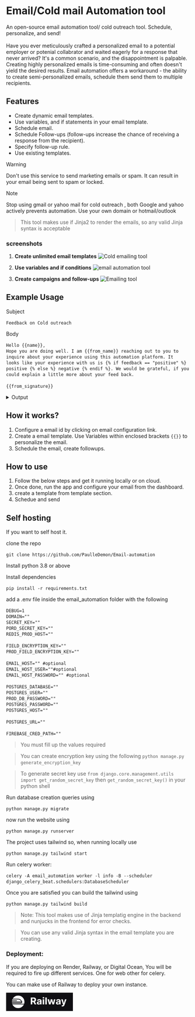 # Email/Cold mail Automation tool

An open-source email automation tool/ cold outreach tool. Schedule, personalize, and send!
<br/>
<br/>
Have you ever meticulously crafted a personalized email to a potential employer or potenial collabrator and waited eagerly for a response that never arrived? It's a common scenario, and the disappointment is palpable. Creating highly personalized emails is time-consuming and often doesn't yield the desired results. Email automation offers a workaround - the ability to create semi-personalized emails, schedule them send them to multiple recipients.


## Features

* Create dynamic email templates.
* Use variables, and if statements in your email template.
* Schedule email.
* Schedule Follow-ups (follow-ups increase the chance of receiving a response from the recipient).
* Specify follow-up rule. 
* Use existing templates.

> [!WARNING]  
Don't use this service to send marketing emails or spam. It can result in your email being sent to spam or locked.

> [!NOTE]  
Stop using gmail or yahoo mail for cold outreach , both Google and yahoo actively prevents automation. Use your own domain or hotmail/outlook

> This tool makes use if Jinja2 to render the emails, so any valid Jinja syntax is acceptable


### screenshots

1. **Create unlimited email templates**
![Cold emailing tool](https://public-files.gumroad.com/wk2jt2o9mp9mp70zrglta2jidlkf)

2. **Use variables and if conditions**
![email automation tool](https://public-files.gumroad.com/jq2jpuftl5jc10oop92ji1v8gc6b)

3. **Create campaigns and follow-ups**
![Emailing tool](https://public-files.gumroad.com/r08c2gb3f33wg6zcprenqa7qfyg3)


## Example Usage

Subject
```
Feedback on Cold outreach
```

Body
```
Hello {{name}},
Hope you are doing well. I am {{from_name}} reaching out to you to
inquire about your experience using this automation platform. It 
looks like your experience with us is {% if feedback == "positive" %} 
positive {% else %} negative {% endif %}. We would be grateful, if you 
could explain a little more about your feed back.

{{from_signature}}
```

<details>

<summary>Output</summary>
Hello Rob,

Hope you are doing well. I am Paul reaching out to you to inquire about your experience using this automation platform. It looks like your experience with us is positive . We would be grateful if you could explain a little more about your feedback.

Best regards, Paul

</details>

## How it works?

 1. Configure a email id by clicking on email configuration link.
 2. Create a email template. Use Variables within enclosed brackets `{{}}` to personalize the email.
 3. Schedule the email, create followups.

## How to use
1. Follow the below steps and get it running locally or on cloud. 
2. Once done, run the app and configure your email from the dashboard.
3. create a template from template section.
4. Schedue and send


## Self hosting
If you want to self host it.

clone the repo
```
git clone https://github.com/PaulleDemon/Email-automation
```
Install python 3.8 or above

Install dependencies
```
pip install -r requirements.txt
```

add a .env file inside the email_automation folder with the following 
```
DEBUG=1
DOMAIN=""
SECRET_KEY=""
PORD_SECRET_KEY=""
REDIS_PROD_HOST=""

FIELD_ENCRYPTION_KEY=""
PROD_FIELD_ENCRYPTION_KEY=""

EMAIL_HOST="" #optional
EMAIL_HOST_USER=""#optional
EMAIL_HOST_PASSWORD="" #optional

POSTGRES_DATABASE=""
POSTGRES_USER=""
PROD_DB_PASSWORD=""
POSTGRES_PASSWORD=""
POSTGRES_HOST=""

POSTGRES_URL=""

FIREBASE_CRED_PATH=""
```
> You must fill up the values required

> You can create encryption key using the following `python manage.py generate_encryption_key`

> To generate secret key use `from django.core.management.utils import get_random_secret_key` then `get_random_secret_key()` in your python shell

Run database creation queries using
```
python manage.py migrate
```

now run the website using 
```
python manage.py runserver
```

The project uses tailwind so, when running locally use
```
python manage.py tailwind start
```

Run celery worker:
```
celery -A email_automation worker -l info -B --scheduler django_celery_beat.schedulers:DatabaseScheduler 
```

Once you are satisfied you can build the tailwind using
```
python manage.py tailwind build
```

> Note: This tool makes use of Jinja templatig engine in the backend and nunjucks in the frontend for error checks. 

> You can use any valid Jinja syntax in the email template you are creating.

### Deployment:

If you are deploying on Render, Railway, or Digital Ocean, You will be required to fire up different services. One for web other for celery.

You can make use of Railway to deploy your own instance.

<a href="https://railway.app?referralCode=BfMDHP">
  <img src="logos/railway.png" alt="railway icon" height="50px"/>
</a>


